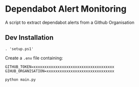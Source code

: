 # Dependabot Alert Monitoring

A script to extract dependabot alerts from a Github Organisation

## Dev Installation

`. 'setup.ps1'`

Create a `.env` file containing:

```.env
GITHUB_TOKEN=xxxxxxxxxxxxxxxxxxxxxxxxxxxxxxxxxxxxx
GIHUB_ORGANISATION=xxxxxxxxxxxxxxxxxxxxxxxxxxxxxxx
```

`python main.py`
